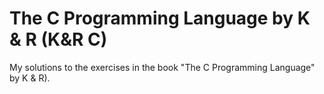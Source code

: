 # The C Programming Language by K & R (K&R C)

My solutions to the exercises in the book "The C Programming Language" by K & R).
